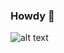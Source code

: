### Howdy 🤠

![alt text](https://github-readme-stats.vercel.app/api?username=daniel-j-crewe&theme=dracula)
